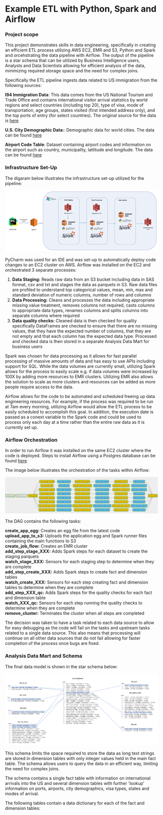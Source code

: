 # Example ETL with Python, Spark and Airflow

### Project scope

This project demonstrates skills in data engineering, specifically in creating an efficient ETL process utilizing AWS EC2, EMR and S3, Python and Spark and orcehstrating the data pipeline with Airflow.  The output of the pipeline is a star schema that can be utilized by Business Intelligence users, Analysts and Data Scientists allowing for efficient analysis of the data, minimizing required storage space and the need for complex joins.  

Specifically the ETL pipeline ingests data related to US immigration from the following sources:

**I94 Immigration Data**: This data comes from the US National Tourism and Trade Office and contains international visitor arrival statistics by world regions and select countries (including top 20), type of visa, mode of transportation, age groups, states visited (first intended address only), and the top ports of entry (for select countries).  The original source for the data is [here](https://travel.trade.gov/research/reports/i94/historical/2016.html)

**U.S. City Demographic Data:**: Demographic data for world cities.  The data can be found [here](https://public.opendatasoft.com/explore/dataset/us-cities-demographics/export/)  

**Airport Code Table**:  Dataset containing airport codes and information on the airport such as country, municipality, lattitude and longitude.  The data can be found [here](https://datahub.io/core/airport-codes#data)

### Infrastructure Set-Up

The digaram below illustrates the infrastructure set-up utilized for the pipeline:

![](Images/infrastructure.PNG)

PyCharm was used for an IDE and was set-up to automatically deploy code changes to an EC2 cluster on AWS.  Airflow was installed on the EC2 and orchestrated 3 separate processes:

1. **Data Staging:**  Reads raw data from an S3 bucket including data in SAS format, csv and txt and stages the data as parquets in S3.  Raw data files are profiled to understand top categorical values, mean, min, max and standard deviation of numeric columns, number of rows and columns
2. **Data Processing:**  Cleans and processes the data including appropriate missing value treatment, removes columns not required, casts columns to appropriate data types, renames columns and splits columns into separate columns where required
3. **Data quality checks:**  Cleaned data is then checked for quality specifically DataFrames are checked to ensure that there are no missing values, that they have the expected number of columns, that they are not empty and that each column has the expected data type.  Processed and checked data is then stored in a separate Analysis Data Mart for business users

Spark was chosen for data processing as it allows for fast parallel processing of massive amounts of data and has easy to use APIs including support for SQL.  While the data volumes are currently small, utilizing Spark allows for the process to easily scale e.g. if data volumes were increased by 100X by adding more resources to EMR clusters.  Utilizing EMR also allows the solution to scale as more clusters and resources can be added as more people require access to the data.

Airflow allows for the code to be automated and scheduled freeing up data engineering resources.  For example, if the process was required to be run at 7am every morning, utilizing Airflow would allow the ETL process to be easily scheduled to accomplish this goal.  In addition, the execution date is passed as a conext variable to the Spark code and could be used to process only each day at a time rather than the entire raw data as it is currently set up.

### Airflow Orchestration

In order to run Airflow it was installed on the same EC2 cluster where the code is deployed.  Steps to install Airflow using a Postgres database can be found [here](https://medium.com/@abraham.pabbathi/airflow-on-aws-ec2-instance-with-ubuntu-aff8d3206171)

The image below illustrates the orchestration of the tasks within Airflow:

![](Images/airflow_tasks.PNG)  

The DAG contains the following tasks:

**create_app_egg:**  Creates an egg file from the latest code  
**upload_app_to_s3:**  Uploads the application egg and Spark runner files containing the main functions to S3  
**create_job_flow:**  Creates an EMR cluster  
**add_step_stage_XXX:**  Adds Spark steps for each dataset to create the staging parquets  
**watch_stage_XXX:**  Sensors for each staging step to determine when they are complete  
**add_step_create_XXX:**  Adds Spark steps to create fact and dimension tables  
**watch_create_XXX:**  Sensors for each step creating fact and dimension tables to determine when they are complete  
**add_step_XXX_qc:**  Adds Spark steps for the quality checks for each fact and dimension table  
**watch_XXX_qc:**  Sensors for each step running the quality checks to determine when they are complete  
**remove_cluster:**  Terminates the cluster when all steps are completed  

The decision was taken to have a task related to each data source to allow for easy debugging as the code will fail on the tasks and upstream tasks related to a single data source.  This also means that processing will continue on all other data sources that do not fail allowing for faster completion of the process once bugs are fixed.

### Analysis Data Mart and Schema  

The final data model is shown in the star schema below:

![](Images/schema2.PNG)  

This schema limits the space required to store the data as long text strings are stored in dimension tables with only integer values held in the main fact table.  The schema allows users to query the data in an efficient way, limiting the need for complex joins.

The schema contains a single fact table with information on international arrivals into the US and several dimension tables with further 'lookup' information on ports, airports, city demographics, visa types, states and modes of arrival.

The following tables contain a data dictionary for each of the fact and dimension tables:


